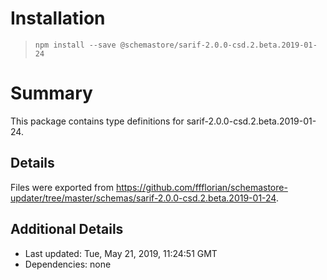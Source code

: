# Installation
> `npm install --save @schemastore/sarif-2.0.0-csd.2.beta.2019-01-24`

# Summary
This package contains type definitions for sarif-2.0.0-csd.2.beta.2019-01-24.

## Details
Files were exported from https://github.com/ffflorian/schemastore-updater/tree/master/schemas/sarif-2.0.0-csd.2.beta.2019-01-24.

## Additional Details
* Last updated: Tue, May 21, 2019, 11:24:51 GMT
* Dependencies: none

